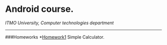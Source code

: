 # Android course.
*ITMO University, Computer technologies department*
***
###Homeworks
*[Homework1](https://github.com/karavaevitalii/university-android-course/tree/master/Calc) Simple Calculator.
